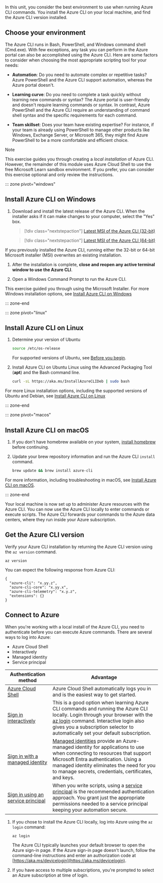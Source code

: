 <!-- markdownlint-disable MD041 -->

In this unit, you consider the best environment to use when running Azure CLI commands. You install the Azure CLI on your local machine, and find the Azure CLI version installed.

## Choose your environment

The Azure CLI runs in Bash, PowerShell, and Windows command shell (Cmd.exe). With few exceptions, any task you can perform in the Azure portal can also be accomplished using the Azure CLI. Here are some factors to consider when choosing the most appropriate scripting tool for your needs:

* **Automation**: Do you need to automate complex or repetitive tasks? Azure PowerShell and the Azure CLI support automation, whereas the Azure portal doesn't.

* **Learning curve**: Do you need to complete a task quickly without learning new commands or syntax? The Azure portal is user-friendly and doesn't require learning commands or syntax. In contrast, Azure PowerShell and the Azure CLI require an understanding of command shell syntax and the specific requirements for each command.

* **Team skillset**: Does your team have existing expertise? For instance, if your team is already using PowerShell to manage other products like Windows, Exchange Server, or Microsoft 365, they might find Azure PowerShell to be a more comfortable and efficient choice.

> [!NOTE]
> This exercise guides you through creating a _local installation_ of Azure CLI.
> However, the remainder of this module uses Azure Cloud Shell to use the free Microsoft Learn
> sandbox environment. If you prefer, you can consider this exercise optional and only review the
> instructions.

::: zone pivot="windows"

## Install Azure CLI on Windows

1. Download and install the latest release of the Azure CLI. When the installer asks if it can make changes to your computer, select the "Yes" box.

   > [!div class="nextstepaction"]
   > [Latest MSI of the Azure CLI (32-bit)](https://aka.ms/installazurecliwindows)

   > [!div class="nextstepaction"]
   > [Latest MSI of the Azure CLI (64-bit)](https://aka.ms/installazurecliwindowsx64)

  If you previously installed the Azure CLI, running either the 32-bit or 64-bit Microsoft installer (MSI) overwrites an existing installation.

1. After the installation is complete, **close and reopen any active terminal window to use the Azure CLI**.

1. Open a Windows Command Prompt to run the Azure CLI.

This exercise guided you through using the Microsoft Installer. For more Windows installation options, see [Install Azure CLI on Windows](/cli/azure/install-azure-cli-windows)

::: zone-end

::: zone pivot="linux"

## Install Azure CLI on Linux

1. Determine your version of Ubuntu

   ```bash
   source /etc/os-release
   ```

   For supported versions of Ubuntu, see [Before you begin](/cli/azure/install-azure-cli-linux?pivots=apt#before-you-begin).

1. Install Azure CLI on Ubuntu Linux using the Advanced Packaging Tool (**apt**) and the Bash command line.

   ```bash
   curl -sL https://aka.ms/InstallAzureCLIDeb | sudo bash
   ```

For more Linux installation options, including the supported versions of Ubuntu and Debian, see [Install Azure CLI on Linux](/cli/azure/install-azure-cli-linux)

::: zone-end

::: zone pivot="macos"

## Install Azure CLI on macOS

1. If you don't have homebrew available on your system, [install homebrew](https://docs.brew.sh/Installation.html) before continuing.

1. Update your brew repository information and run the Azure CLI `install` command.

   ```bash
   brew update && brew install azure-cli
   ```

For more information, including troubleshooting in macOS, see [Install Azure CLI on macOS](/cli/azure/install-azure-cli-macos).

::: zone-end

Your local machine is now set up to administer Azure resources with the Azure CLI. You can now use the Azure CLI locally to enter commands or execute scripts. The Azure CLI forwards your commands to the Azure data centers, where they run inside your Azure subscription.

## Get the Azure CLI version

Verify your Azure CLI installation by returning the Azure CLI version using the `az version` command.

```azurecli
az version
```

You can expect the following response from Azure CLI:

```output
{
  "azure-cli": "x.yy.z",
  "azure-cli-core": "x.yy.x",
  "azure-cli-telemetry": "x.y.z",
  "extensions": {}
}
```

## Connect to Azure

When you're working with a local install of the Azure CLI, you need to authenticate before you can execute Azure commands. There are several ways to log into Azure:

* Azure Cloud Shell
* Interactively
* Managed identity
* Service principal

| Authentication method | Advantage |
|-|-|
| [Azure Cloud Shell](/azure/cloud-shell/overview) | Azure Cloud Shell automatically logs you in and is the easiest way to get started. |
| [Sign in interactively](/cli/azure/authenticate-azure-cli-interactively) | This is a good option when learning Azure CLI commands and running the Azure CLI locally. Login through your browser with the [az login](/cli/azure/reference-index#az-login) command. Interactive login also gives you a subscription selector to automatically set your default subscription. |
| [Sign in with a managed identity](/cli/azure/authenticate-azure-cli-managed-identity) | [Managed identities](/entra/identity/managed-identities-azure-resources/overview) provide an Azure-managed identity for applications to use when connecting to resources that support Microsoft Entra authentication. Using a managed identity eliminates the need for you to manage secrets, credentials, certificates, and keys. |
| [Sign in using an service principal](/cli/azure/authenticate-azure-cli-service-principal) | When you write scripts, using a [service principal](/entra/identity-platform/app-objects-and-service-principals) is the recommended authentication approach. You grant just the appropriate permissions needed to a service principal keeping your automation secure. |

1. If you chose to install the Azure CLI locally, log into Azure using the `az login` command:

   ```azurecli
   az login
   ```

   The Azure CLI typically launches your default browser to open the Azure sign-in page. If the Azure sign-in page doesn't launch, follow the command-line instructions and enter an authorization code at [https://aka.ms/devicelogin](https://aka.ms/devicelogin).

1. If you have access to multiple subscriptions, you're prompted to select an Azure subscription at time of login.

